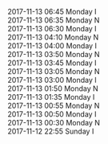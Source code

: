 2017-11-13 06:45 Monday  I  
2017-11-13 06:35 Monday  N  
2017-11-13 06:30 Monday  I  
2017-11-13 04:10 Monday  N  
2017-11-13 04:00 Monday  I  
2017-11-13 03:50 Monday  N  
2017-11-13 03:45 Monday  I  
2017-11-13 03:05 Monday  N  
2017-11-13 03:00 Monday  I  
2017-11-13 01:50 Monday  N  
2017-11-13 01:35 Monday  I  
2017-11-13 00:55 Monday  N  
2017-11-13 00:50 Monday  I  
2017-11-13 00:30 Monday  N  
2017-11-12 22:55 Sunday  I  
